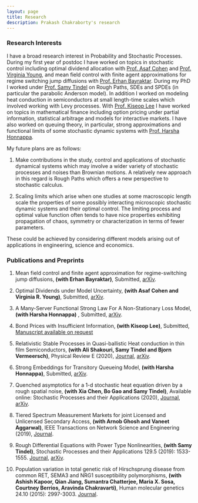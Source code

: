 ```yaml
---
layout: page
title: Research
description: Prakash Chakraborty's research
---
```


<h3>Research Interests</h3>

 I have a broad research interest in Probability and Stochastic Processes. During my first year of postdoc I have worked on topics in stochastic control including optimal dividend allocation with <a href="https://sites.google.com/site/asafcohentau/">Prof. Asaf Cohen</a> and <a href="https://lsa.umich.edu/math/people/faculty/vryoung.html">Prof. Virginia Young</a>, and mean field control with finite agent approximations for regime switching jump diffusions with <a href="https://sites.lsa.umich.edu/erhan/">Prof. Erhan Bayraktar</a>. During my PhD I worked under <a href="https://www.math.purdue.edu/~stindel/">Prof. Samy Tindel</a> on Rough Paths, SDEs and SPDEs (in particular the parabolic Anderson model). In addition I worked on modeling heat conduction in semiconductors at small length-time scales which involved working with Levy processes. With <a href="https://www.stat.purdue.edu/~kiseop/">Prof. Kiseop Lee</a> I have worked on topics in mathematical finance including option pricing under partial information, statistical arbitrage and models for interactive markets. I have also worked on queuing theory, in particular, strong approximations and functional limits of some stochastic dynamic systems with <a href="https://engineering.purdue.edu/SSL/about">Prof. Harsha Honnappa</a>.

My future plans are as follows:

1. Make contributions in the study, control and applications of stochastic dynamical systems which may involve a wider variety of stochastic processes and noises than Brownian motions. A relatively new approach in this regard is Rough Paths which offers a new perspective to stochastic calculus.

2. Scaling limits which arise when one studies at some macroscopic length scale the properties of some possibly interacting microscopic stochastic dynamic systems and their optimal control. The limiting process and optimal value function often tends to have nice properties exhibiting propagation of chaos, symmetry or characterization in terms of fewer parameters. 

These could be achieved by considering different models arising out of applications in engineering, science and economics. 

<h3>Publications and Preprints</h3>

1. Mean field control and finite agent approximation for regime-switching jump diffusions, **(with Erhan Bayraktar)**, Submitted, <a href="https://arxiv.org/abs/2109.09134">arXiv</a>. 

2. Optimal Dividends under Model Uncertainty, **(with Asaf Cohen and Virginia R. Young)**, Submitted, <a href="https://arxiv.org/abs/2109.09137">arXiv</a>.

3. A Many-Server Functional Strong Law For A Non-Stationary Loss Model, **(with Harsha Honnappa)** , Submitted, <a href="https://arxiv.org/abs/1912.13067">arXiv</a>.

4. Bond Prices with Insufficient Information, **(with Kiseop Lee)**, Submitted, <a href="mailto:chakra15@purdue.edu">Manuscript available on request</a>

5. Relativistic Stable Processes in Quasi-ballistic Heat conduction in thin film Semiconductors, **(with Ali Shakouri, Samy Tindel and Bjorn Vermeersch)**, Physical Review E (2020), <a href="https://doi.org/10.1103/PhysRevE.101.042110">Journal</a>, <a href="https://arxiv.org/abs/1907.12676">arXiv</a>. 

6. Strong Embeddings for Transitory Queueing Model, **(with Harsha Honnappa)**, Submitted, 
<a href="https://arxiv.org/abs/1906.06740">arXiv</a>.

7. Quenched asymptotics for a 1-d stochastic heat equation driven by a rough spatial noise, **(with Xia Chen,  Bo Gao and Samy Tindel)**, 
Available online: Stochastic Processes and their Applications (2020), <a href="https://doi.org/10.1016/j.spa.2020.06.007">Journal</a>, <a href="https://arxiv.org/abs/1810.04212">arXiv</a>. 

8. Tiered Spectrum Measurement Markets for  joint Licensed and Unlicensed Secondary Access, **(with Arnob Ghosh and Vaneet Aggarwal)**, IEEE Transactions on Network Science and Engineering (2019), <a href="https://doi.org/10.1109/TNSE.2019.2921782">Journal</a>. 

9. Rough Differential Equations with Power Type Nonlinearities, **(with Samy Tindel)**, Stochastic Processes and their Applications 129.5 (2019): 1533-1555. <a href="https://doi.org/10.1016/j.spa.2018.05.010">Journal</a>, <a href="https://arxiv.org/abs/1708.04659">arXiv</a>. 

10. Population variation in total genetic risk of Hirschsprung disease from common RET, SEMA3 and NRG1 susceptibility polymorphisms, **(with Ashish Kapoor, Qian Jiang, Sumantra Chatterjee, Maria X. Sosa, Courtney Berrios, Aravinda Chakravarti)**, Human molecular genetics 24.10 (2015): 2997-3003. <a href="https://doi.org/10.1093/hmg/ddv051">Journal</a>.



<!-- [click here for the most recent version of the paper]({{ BASE_PATH}}/pages/working_papers/sample-working-paper.pdf) -->


<!-- Note: this is how to write a comment in HTML. Everything in here won't show up on your webpage.-->

<!--
To increase the size of the title, use fewer # in front of the paper title.
To decrease the size of the title, use more #. 
To remove the italics, remove the * before and after the description
To remove the underline from the title, remove the <u> tags (<u> and </u>)
-->
